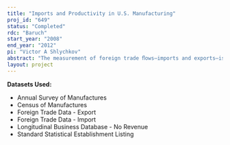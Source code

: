 ```yaml
---
title: "Imports and Productivity in U.S. Manufacturing"
proj_id: "649"
status: "Completed"
rdc: "Baruch"
start_year: "2008"
end_year: "2012"
pi: "Victor A Shlychkov"
abstract: "The measurement of foreign trade ﬂows—imports and exports—is an important component of the information the Census Bureau collects on the overall U.S. economy. The research will bring data from these two programs together to provide more extensive characterization of foreign trade activity in U.S. manufacturing ﬁrms and variation in ﬁrm productivity. The project will prepare estimates of the relationship between productivity and how ﬁrms organize production with a particular focus on the role of trade and foreign sourcing in the supply chain. This project will also produce estimates of the relationship between exports, imports, and growth in productivity and ﬁrm size. The project will contain analyses that serve to assess the quality of data collected on the supply chain in the 2002 Economic Census. The project will address whether productivity level determines the organizational form of the ﬁrm and whether importing leads to productivity growth in U.S. manufacturing or if higher productivity leads to imports. By estimating models of productivity growth that take the impact of both import and export behavior into account, this research will provide new, enhanced estimates of the relationship between exports, imports, and productivity and how such relationships might vary with ﬁrm characteristics and industry. Estimates will also be produced of the relationship between ﬁrm growth (employment and revenues), imports, and exports. Accurate estimation of such relationships is an important tool to be used in the consideration of how trade liberalization will impact businesses and the economy. The results will also provide empirical evidence regarding the hypothesis that imports play a relatively insigniﬁcant role in productivity growth."
layout: project
---
```


**Datasets Used:**

  - Annual Survey of Manufactures 
  - Census of Manufactures 
  - Foreign Trade Data - Export 
  - Foreign Trade Data - Import 
  - Longitudinal Business Database - No Revenue 
  - Standard Statistical Establishment Listing 

